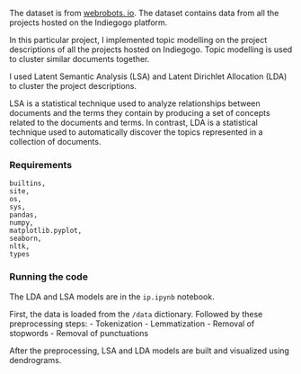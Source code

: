 The dataset is from [webrobots. io](https://webrobots.io/indiegogo-dataset/). The dataset contains data from all the projects hosted on the Indiegogo platform. 

In this particular project, I implemented topic modelling on the project descriptions of all the projects hosted on Indiegogo. Topic modelling is used to cluster similar documents together. 

I used Latent Semantic Analysis (LSA) and  Latent Dirichlet Allocation (LDA) to cluster the project descriptions.   

LSA is a statistical technique used to analyze relationships between documents and the terms they contain by producing a set of concepts related to the documents and terms. In contrast, LDA is a statistical technique used to automatically discover the topics represented in a collection of documents. 

### Requirements 
```
builtins,
site,
os,
sys,
pandas,
numpy,
matplotlib.pyplot,
seaborn,
nltk,
types
 ```
### Running the code  

The LDA and LSA models are in the `ip.ipynb` notebook. 

First, the data is loaded from the `/data` dictionary. Followed by these preprocessing steps:  - Tokenization - Lemmatization - Removal of stopwords - Removal of punctuations  

After the preprocessing, LSA and LDA models are built and visualized using dendrograms.
